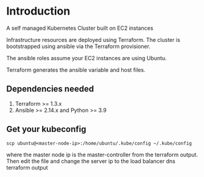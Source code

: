 # Introduction

A self managed Kubernetes Cluster built on EC2 instances

Infrastructure resources are deployed using Terraform.
The cluster is bootstrapped using ansible via the Terraform provisioner.

The ansible roles assume your EC2 instances are using Ubuntu.

Terraform generates the ansible variable and host files.

## Dependencies needed

1. Terraform >= 1.3.x
2. Ansible >= 2.14.x and Python >= 3.9

## Get your kubeconfig

```shell
scp ubuntu@<master-node-ip>:/home/ubuntu/.kube/config ~/.kube/config
```

where the master node ip is the master-controller from the terraform output. Then edit the file and change the server ip to the load balancer dns terraform output
